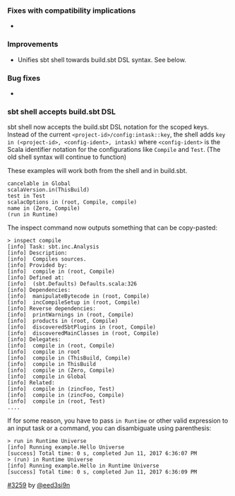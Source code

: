 
### Fixes with compatibility implications

-

### Improvements

- Unifies sbt shell towards build.sbt DSL syntax. See below.

### Bug fixes

-

### sbt shell accepts build.sbt DSL

sbt shell now accepts the build.sbt DSL notation for the scoped keys.
Instead of the current `<project-id>/config:intask::key`, the shell adds
`key in (<project-id>, <config-ident>, intask)` where `<config-ident>` is the Scala identifier
notation for the configurations like `Compile` and `Test`. (The old shell syntax will continue to function)

These examples will work both from the shell and in build.sbt.

    cancelable in Global
    scalaVersion.in(ThisBuild)
    test in Test
    scalacOptions in (root, Compile, compile)
    name in (Zero, Compile)
    (run in Runtime)

The inspect command now outputs something that can be copy-pasted:

    > inspect compile
    [info] Task: sbt.inc.Analysis
    [info] Description:
    [info]  Compiles sources.
    [info] Provided by:
    [info]  compile in (root, Compile)
    [info] Defined at:
    [info]  (sbt.Defaults) Defaults.scala:326
    [info] Dependencies:
    [info]  manipulateBytecode in (root, Compile)
    [info]  incCompileSetup in (root, Compile)
    [info] Reverse dependencies:
    [info]  printWarnings in (root, Compile)
    [info]  products in (root, Compile)
    [info]  discoveredSbtPlugins in (root, Compile)
    [info]  discoveredMainClasses in (root, Compile)
    [info] Delegates:
    [info]  compile in (root, Compile)
    [info]  compile in root
    [info]  compile in (ThisBuild, Compile)
    [info]  compile in ThisBuild
    [info]  compile in (Zero, Compile)
    [info]  compile in Global
    [info] Related:
    [info]  compile in (zincFoo, Test)
    [info]  compile in (zincFoo, Compile)
    [info]  compile in (root, Test)
    ....

If for some reason, you have to pass `in Runtime` or other valid expression to an input task or a command, you can disambiguate using parenthesis:

    > run in Runtime Universe
    [info] Running example.Hello Universe
    [success] Total time: 0 s, completed Jun 11, 2017 6:36:07 PM
    > (run) in Runtime Universe
    [info] Running example.Hello in Runtime Universe
    [success] Total time: 0 s, completed Jun 11, 2017 6:36:09 PM

[#3259][3259] by [@eed3si9n][@eed3si9n]

  [3259]: https://github.com/sbt/sbt/pull/3259
  [1000]: https://github.com/sbt/sbt/issues/1000
  [@eed3si9n]: https://github.com/eed3si9n
  [@dwijnand]: http://github.com/dwijnand

